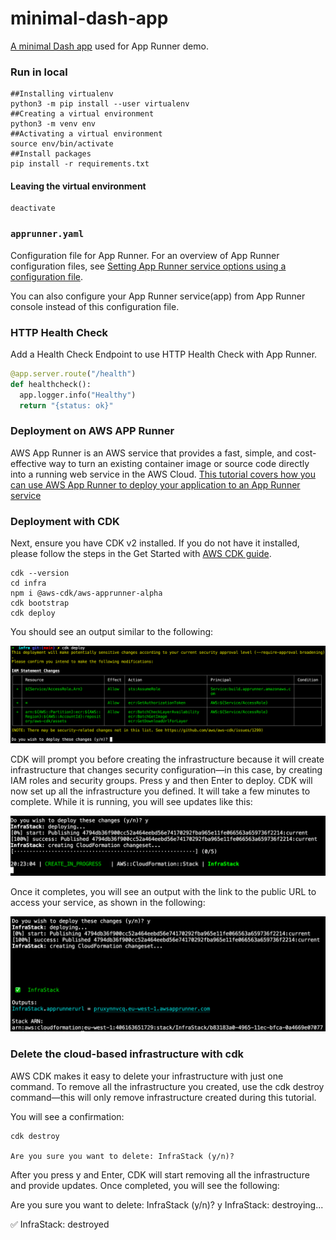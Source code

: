 # minimal-dash-app
[A minimal Dash app](https://dash.plotly.com/minimal-app) used for App Runner demo.

### Run in local 

```shell
##Installing virtualenv
python3 -m pip install --user virtualenv
##Creating a virtual environment
python3 -m venv env
##Activating a virtual environment
source env/bin/activate
##Install packages
pip install -r requirements.txt
```

#### Leaving the virtual environment
```shell
deactivate
```

### `apprunner.yaml`
Configuration file for App Runner. For an overview of App Runner configuration files, see [Setting App Runner service options using a configuration file](https://docs.aws.amazon.com/apprunner/latest/dg/config-file.html).

You can also configure your App Runner service(app) from App Runner console instead of this configuration file.

### HTTP Health Check
Add a Health Check Endpoint to use HTTP Health Check with App Runner.

```python
@app.server.route("/health")
def healthcheck():
  app.logger.info("Healthy")
  return "{status: ok}"
```

### Deployment on AWS APP Runner
AWS App Runner is an AWS service that provides a fast, simple, and cost-effective way to turn an existing container image or source code directly into a running web service in the AWS Cloud. [This tutorial covers how you can use AWS App Runner to deploy your application to an App Runner service](https://docs.aws.amazon.com/apprunner/latest/dg/getting-started.html)


### Deployment with CDK
Next, ensure you have CDK v2 installed. If you do not have it installed, please follow the steps in the Get Started with [AWS CDK guide](https://aws.amazon.com/fr/getting-started/guides/setup-cdk/).

```shell
cdk --version
cd infra
npm i @aws-cdk/aws-apprunner-alpha
cdk bootstrap
cdk deploy
```

You should see an output similar to the following:

![prompt](cdkdeploy.png)

CDK will prompt you before creating the infrastructure because it will create infrastructure that changes security configuration—in this case, by creating IAM roles and security groups. Press y and then Enter to deploy. CDK will now set up all the infrastructure you defined. It will take a few minutes to complete. While it is running, you will see updates like this:

![prompt](cdkdeploy1.png)

Once it completes, you will see an output with the link to the public URL to access your service, as shown in the following:

![prompt](cdkdeploy3.png)

### Delete the cloud-based infrastructure with cdk

AWS CDK makes it easy to delete your infrastructure with just one command. To remove all the infrastructure you created, use the cdk destroy command—this will only remove infrastructure created during this tutorial. 

You will see a confirmation: 

```shell
cdk destroy 

Are you sure you want to delete: InfraStack (y/n)? 
```

After you press y and Enter, CDK will start removing all the infrastructure and provide updates. Once completed, you will see the following:

Are you sure you want to delete: InfraStack (y/n)? y
InfraStack: destroying...

✅  InfraStack: destroyed